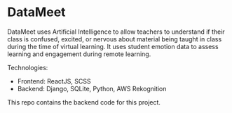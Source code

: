 # DataMeet

DataMeet uses Artificial Intelligence to allow teachers to understand if their class is confused, excited, or nervous about material being taught in class during the time of virtual learning. It uses student emotion data to assess learning and engagement during remote learning.

Technologies:
- Frontend: ReactJS, SCSS
- Backend: Django, SQLite, Python, AWS Rekognition

This repo contains the backend code for this project.
